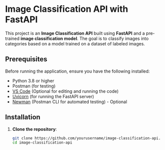 # Image Classification API with FastAPI

This project is an **Image Classification API** built using **FastAPI** and a pre-trained **image classification model**. The goal is to classify images into categories based on a model trained on a dataset of labeled images.

## Prerequisites

Before running the application, ensure you have the following installed:

- Python 3.8 or higher
- Postman (for testing)
- [VS Code](https://code.visualstudio.com/) (Optional for editing and running the code)
- [Uvicorn](https://www.uvicorn.org/) (for running the FastAPI server)
- [Newman](https://www.npmjs.com/package/newman) (Postman CLI for automated testing) - Optional

## Installation

1. **Clone the repository**:
   ```bash
   git clone https://github.com/yourusername/image-classification-api.git
   cd image-classification-api
